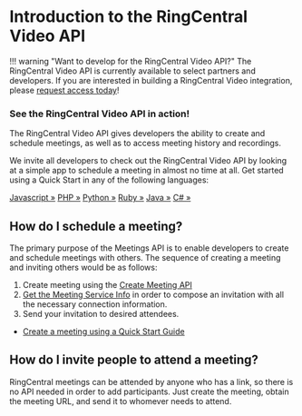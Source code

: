# Introduction to the RingCentral Video API

!!! warning "Want to develop for the RingCentral Video API?"
     The RingCentral Video API is currently available to select partners and developers. If you are interested in building a RingCentral Video integration, please [request access today](https://forms.gle/Pk7pNMwky8di5LCR8)!

<div class="jumbotron pt-1">
  <h3 class="h3 display-5">See the RingCentral Video API in action!</h3>
  <p class="lead">The RingCentral Video API gives developers the ability to create and schedule meetings, as well as to access meeting history and recordings.</p>
  <p>We invite all developers to check out the RingCentral Video API by looking at a simple app to schedule a meeting in almost no time at all. Get started using a Quick Start in any of the following languages:</p>
  <a href="quick-start/node/" class="btn btn-light qs-link">Javascript &raquo;</a>
  <a href="quick-start/php/" class="btn btn-light qs-link">PHP &raquo;</a>
  <a href="quick-start/python/" class="btn btn-light qs-link">Python &raquo;</a>
  <a href="quick-start/ruby/" class="btn btn-light qs-link">Ruby &raquo;</a>
  <a href="quick-start/java/" class="btn btn-light qs-link">Java &raquo;</a>
  <a href="quick-start/c-sharp/" class="btn btn-light qs-link">C# &raquo;</a>
</div>

## How do I schedule a meeting?

The primary purpose of the Meetings API is to enable developers to create and schedule meetings with others. The sequence of creating a meeting and inviting others would be as follows:

1. Create meeting using the [Create Meeting API](https://developers.ringcentral.com/api-reference/Meeting-Management/createMeeting)
2. [Get the Meeting Service Info](https://developers.ringcentral.com/api-reference/Meeting-Configuration/readMeetingServiceInfo) in order to compose an invitation with all the necessary connection information.
3. Send your invitation to desired attendees.

* [Create a meeting using a Quick Start Guide](./quick-start/)

## How do I invite people to attend a meeting?

RingCentral meetings can be attended by anyone who has a link, so there is no API needed in order to add participants. Just create the meeting, obtain the meeting URL, and send it to whomever needs to attend. 
